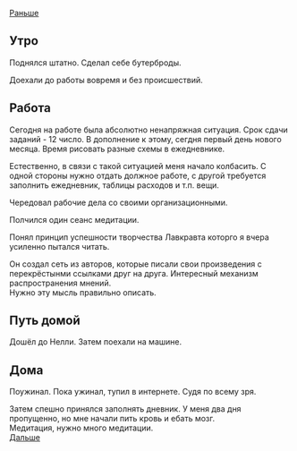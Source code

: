 [Раньше](2020.05.31.md)
## Утро
Поднялся штатно. Сделал себе бутерброды.

Доехали до работы вовремя и без происшествий.
## Работа
Сегодня на работе была абсолютно ненапряжная ситуация. Срок сдачи заданий - 12 число. В дополнение к этому, сегдня первый день нового месяца. Время рисовать разные схемы в ежедневнике.

Естественно, в связи с такой ситуацией меня начало колбасить. С одной стороны нужно отдать должное работе, с другой требуется заполнить ежедневник, таблицы расходов и т.п. вещи.

Чередовал рабочие дела со своими организационными.

Полчился один сеанс медитации.

Понял принцип успешности творчества Лавкравта которго я вчера усиленно пытался читать.

Он создал сеть из авторов, которые писали свои произведения с перекрёстынми ссылками друг на друга. Интересный механизм распространения мнений.  
Нужно эту мысль правильно описать.
## Путь домой
Дошёл до Нелли. Затем поехали на машине.
## Дома
Поужинал. Пока ужинал, тупил в интернете. Судя по всему зря.

Затем спешно принялся заполнять дневник. У меня два дня пропущенно, но мне начали пить кровь и ебать мозг.  
Медитация, нужно много медитации.  
[Дальше](2020.06.02.md)